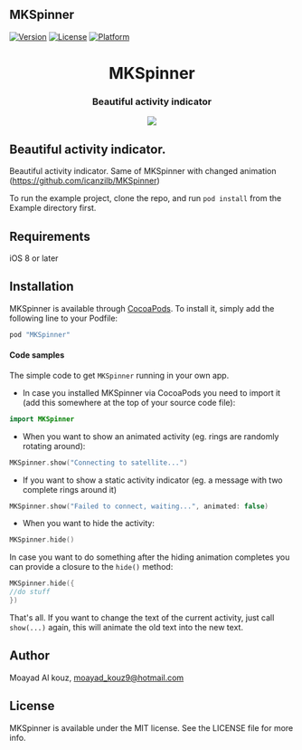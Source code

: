 ## MKSpinner

[![Version](https://img.shields.io/cocoapods/v/MKSpinner.svg?style=flat)](http://cocoapods.org/pods/MKSpinner)
[![License](https://img.shields.io/cocoapods/l/MKSpinner.svg?style=flat)](http://cocoapods.org/pods/MKSpinner)
[![Platform](https://img.shields.io/cocoapods/p/MKSpinner.svg?style=flat)](http://cocoapods.org/pods/MKSpinner)


<h1 align="center">MKSpinner</h1>
<h3 align="center">Beautiful activity indicator</h3>

<p align="center">
<img src="https://github.com/malkouz/MKSpinner/raw/master/MKSpinnerDemo.gif"/>
</p>

## Beautiful activity indicator.
Beautiful activity indicator. Same of MKSpinner with changed animation (https://github.com/icanzilb/MKSpinner)

To run the example project, clone the repo, and run `pod install` from the Example directory first.

## Requirements
iOS 8 or later

## Installation

MKSpinner is available through [CocoaPods](http://cocoapods.org). To install
it, simply add the following line to your Podfile:

```ruby
pod "MKSpinner"
```

#### Code samples

The simple code to get `MKSpinner` running in your own app.

* In case you installed MKSpinner via CocoaPods you need to import it (add this somewhere at the top of your source code file):

```swift
import MKSpinner
```

* When you want to show an animated activity (eg. rings are randomly rotating around):

```swift
MKSpinner.show("Connecting to satellite...")
```

* If you want to show a static activity indicator (eg. a message with two complete rings around it)

```swift
MKSpinner.show("Failed to connect, waiting...", animated: false)
```

* When you want to hide the activity:

```swift
MKSpinner.hide()
```

In case you want to do something after the hiding animation completes you can provide a closure to the `hide()` method:

```swift
MKSpinner.hide({
//do stuff
})
```


That's all. If you want to change the text of the current activity, just call `show(...)` again, this will animate the old text into the new text.


## Author

Moayad Al kouz, moayad_kouz9@hotmail.com

## License

MKSpinner is available under the MIT license. See the LICENSE file for more info.

